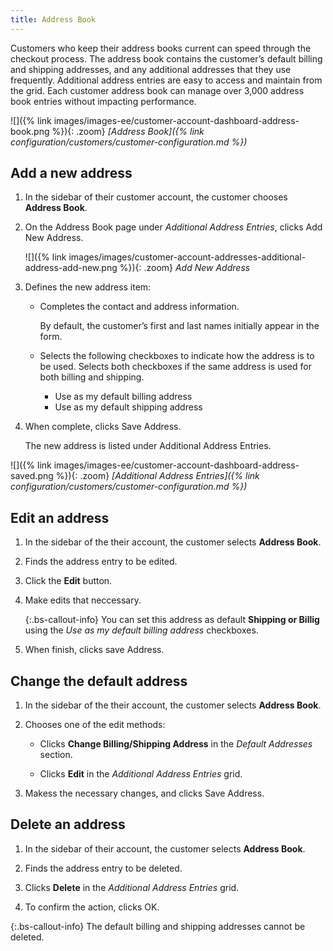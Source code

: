 ```yaml
---
title: Address Book
---
```


Customers who keep their address books current can speed through the checkout process. The address book contains the customer’s default billing and shipping addresses, and any additional addresses that they use frequently. Additional address entries are easy to access and maintain from the grid. Each customer address book can manage over 3,000 address book entries without impacting performance.

![]({% link images/images-ee/customer-account-dashboard-address-book.png %}){: .zoom}
_[Address Book]({% link configuration/customers/customer-configuration.md %})_

## Add a new address

1. In the sidebar of their customer account, the customer chooses **Address Book**.

1. On the Address Book page under _Additional Address Entries_, clicks <span class="btn">Add New Address</span>.

    ![]({% link images/images/customer-account-addresses-additional-address-add-new.png %}){: .zoom}
    _Add New Address_

1. Defines the new address item:

   - Completes the contact and address information.

      By default, the customer’s first and last names initially appear in the form.

   - Selects the following checkboxes to indicate how the address is to be used. Selects both checkboxes if the same address is used for both billing and shipping.

      - Use as my default billing address
      - Use as my default shipping address

1. When complete, clicks <span class="btn">Save Address</span>.

    The new address is listed under Additional Address Entries.

![]({% link images/images-ee/customer-account-dashboard-address-saved.png %}){: .zoom}
_[Additional Address Entries]({% link configuration/customers/customer-configuration.md %})_

## Edit an address

1. In the sidebar of the their account, the customer selects **Address Book**.

1. Finds the address entry to be edited.

1. Click the **Edit** button.

1. Make edits that neccessary.

   {:.bs-callout-info}
   You can set this address as default **Shipping or Billig** using the _Use as my default billing address_ checkboxes.

1. When finish, clicks <span class="btn">save Address<span>.

## Change the default address

1. In the sidebar of the their account, the customer selects **Address Book**.

1. Chooses one of the edit methods:

   - Clicks **Change Billing/Shipping Address** in the _Default Addresses_ section.

   - Clicks **Edit** in the _Additional Address Entries_ grid.

1. Makess the necessary changes, and clicks <span class="btn">Save Address</span>.

## Delete an address

1. In the sidebar of their account, the customer selects **Address Book**.

1. Finds the address entry to be deleted.

1. Clicks **Delete** in the _Additional Address Entries_ grid.

1. To confirm the action, clicks <span class="btn">OK<span>.

{:.bs-callout-info}
The default billing and shipping addresses cannot be deleted.

